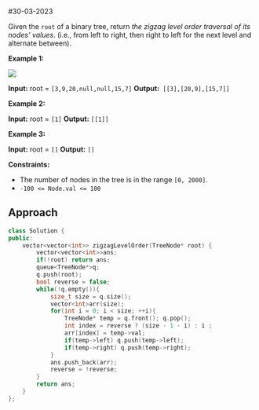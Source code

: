 #30-03-2023 



Given the `root` of a binary tree, return _the zigzag level order traversal of its nodes' values_. (i.e., from left to right, then right to left for the next level and alternate between).

**Example 1:**

![](https://assets.leetcode.com/uploads/2021/02/19/tree1.jpg)

**Input:** root = `[3,9,20,null,null,15,7]`
**Output:**` [[3],[20,9],[15,7]]`

**Example 2:**

**Input:** root = `[1]`
**Output:** `[[1]]`

**Example 3:**

**Input:** root = `[]`
**Output:** `[]`

**Constraints:**

-   The number of nodes in the tree is in the range `[0, 2000]`.
-   `-100 <= Node.val <= 100`


## Approach


```cpp
class Solution {
public:
    vector<vector<int>> zigzagLevelOrder(TreeNode* root) {
        vector<vector<int>>ans;
        if(!root) return ans;
        queue<TreeNode*>q;
        q.push(root);
        bool reverse = false;
        while(!q.empty()){
            size_t size = q.size();
            vector<int>arr(size);
            for(int i = 0; i < size; ++i){
                TreeNode* temp = q.front(); q.pop();    
                int index = reverse ? (size - 1 - i) : i ;
                arr[index] = temp->val;
                if(temp->left) q.push(temp->left);
                if(temp->right) q.push(temp->right);
            }
            ans.push_back(arr);
            reverse = !reverse;
        }
        return ans;
    }
};
```